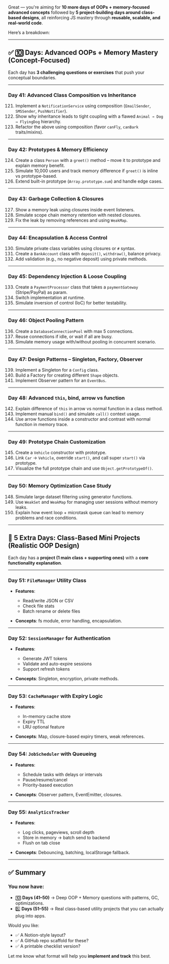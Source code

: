 Great — you're aiming for **10 more days of OOPs + memory-focused advanced concepts** followed by **5 project-building days around class-based designs**, all reinforcing JS mastery through **reusable, scalable, and real-world code**.

Here’s a breakdown:

---

## ✅ **🔟 Days: Advanced OOPs + Memory Mastery (Concept-Focused)**

Each day has **3 challenging questions or exercises** that push your conceptual boundaries.

---

### **Day 41: Advanced Class Composition vs Inheritance**

121. Implement a `NotificationService` using composition (`EmailSender`, `SMSSender`, `PushNotifier`).
122. Show why inheritance leads to tight coupling with a flawed `Animal → Dog → FlyingDog` hierarchy.
123. Refactor the above using composition (favor `canFly`, `canBark` traits/mixins).

---

### **Day 42: Prototypes & Memory Efficiency**

124. Create a class `Person` with a `greet()` method – move it to prototype and explain memory benefit.
125. Simulate 10,000 users and track memory difference if `greet()` is inline vs prototype-based.
126. Extend built-in prototype (`Array.prototype.sum`) and handle edge cases.

---

### **Day 43: Garbage Collection & Closures**

127. Show a memory leak using closures inside event listeners.
128. Simulate scope chain memory retention with nested closures.
129. Fix the leak by removing references and using `WeakMap`.

---

### **Day 44: Encapsulation & Access Control**

130. Simulate private class variables using closures or `#` syntax.
131. Create a `BankAccount` class with `deposit()`, `withdraw()`, balance privacy.
132. Add validation (e.g., no negative deposit) using private methods.

---

### **Day 45: Dependency Injection & Loose Coupling**

133. Create a `PaymentProcessor` class that takes a `paymentGateway` (Stripe/PayPal) as param.
134. Switch implementation at runtime.
135. Simulate inversion of control (IoC) for better testability.

---

### **Day 46: Object Pooling Pattern**

136. Create a `DatabaseConnectionPool` with max 5 connections.
137. Reuse connections if idle, or wait if all are busy.
138. Simulate memory usage with/without pooling in concurrent scenario.

---

### **Day 47: Design Patterns – Singleton, Factory, Observer**

139. Implement a Singleton for a `Config` class.
140. Build a Factory for creating different `Shape` objects.
141. Implement Observer pattern for an `EventBus`.

---

### **Day 48: Advanced `this`, bind, arrow vs function**

142. Explain difference of `this` in arrow vs normal function in a class method.
143. Implement manual `bind()` and simulate `call()` context usage.
144. Use arrow functions inside a constructor and contrast with normal function in memory trace.

---

### **Day 49: Prototype Chain Customization**

145. Create a `Vehicle` constructor with prototype.
146. Link `Car` → `Vehicle`, override `start()`, and call super `start()` via prototype.
147. Visualize the full prototype chain and use `Object.getPrototypeOf()`.

---

### **Day 50: Memory Optimization Case Study**

148. Simulate large dataset filtering using generator functions.
149. Use `WeakSet` and `WeakMap` for managing user sessions without memory leaks.
150. Explain how event loop + microtask queue can lead to memory problems and race conditions.

---

## 🧱 **5 Extra Days: Class-Based Mini Projects (Realistic OOP Design)**

Each day has a **project (1 main class + supporting ones)** with a **core functionality explanation**.

---

### **Day 51: `FileManager` Utility Class**

* **Features**:

  * Read/write JSON or CSV
  * Check file stats
  * Batch rename or delete files

* **Concepts**: fs module, error handling, encapsulation.

---

### **Day 52: `SessionManager` for Authentication**

* **Features**:

  * Generate JWT tokens
  * Validate and auto-expire sessions
  * Support refresh tokens

* **Concepts**: Singleton, encryption, private methods.

---

### **Day 53: `CacheManager` with Expiry Logic**

* **Features**:

  * In-memory cache store
  * Expiry TTL
  * LRU optional feature

* **Concepts**: Map, closure-based expiry timers, weak references.

---

### **Day 54: `JobScheduler` with Queueing**

* **Features**:

  * Schedule tasks with delays or intervals
  * Pause/resume/cancel
  * Priority-based execution

* **Concepts**: Observer pattern, EventEmitter, closures.

---

### **Day 55: `AnalyticsTracker`**

* **Features**:

  * Log clicks, pageviews, scroll depth
  * Store in memory → batch send to backend
  * Flush on tab close

* **Concepts**: Debouncing, batching, localStorage fallback.

---

## ✅ Summary

### You now have:

* 🔟 **Days (41–50)** → Deep OOP + Memory questions with patterns, GC, optimizations.
* 5️⃣ **Days (51–55)** → Real class-based utility projects that you can actually plug into apps.

Would you like:

* ✅ A Notion-style layout?
* ✅ A GitHub repo scaffold for these?
* ✅ A printable checklist version?

Let me know what format will help you **implement and track** this best.
